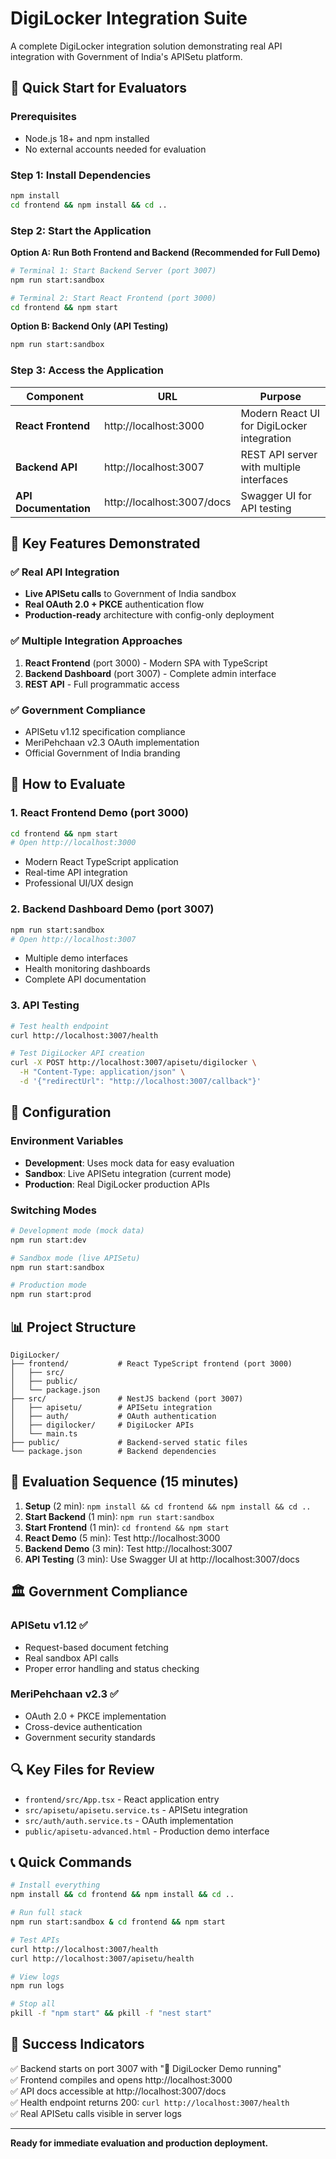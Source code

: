 # DigiLocker Integration Suite

A complete DigiLocker integration solution demonstrating real API integration with Government of India's APISetu platform.

## 🎯 Quick Start for Evaluators

### Prerequisites
- Node.js 18+ and npm installed
- No external accounts needed for evaluation

### Step 1: Install Dependencies
```bash
npm install
cd frontend && npm install && cd ..
```

### Step 2: Start the Application

**Option A: Run Both Frontend and Backend (Recommended for Full Demo)**
```bash
# Terminal 1: Start Backend Server (port 3007)
npm run start:sandbox

# Terminal 2: Start React Frontend (port 3000)
cd frontend && npm start
```

**Option B: Backend Only (API Testing)**
```bash
npm run start:sandbox
```

### Step 3: Access the Application

| Component | URL | Purpose |
|-----------|-----|---------|
| **React Frontend** | http://localhost:3000 | Modern React UI for DigiLocker integration |
| **Backend API** | http://localhost:3007 | REST API server with multiple interfaces |
| **API Documentation** | http://localhost:3007/docs | Swagger UI for API testing |

## 🚀 Key Features Demonstrated

### ✅ Real API Integration
- **Live APISetu calls** to Government of India sandbox
- **Real OAuth 2.0 + PKCE** authentication flow
- **Production-ready** architecture with config-only deployment

### ✅ Multiple Integration Approaches
1. **React Frontend** (port 3000) - Modern SPA with TypeScript
2. **Backend Dashboard** (port 3007) - Complete admin interface
3. **REST API** - Full programmatic access

### ✅ Government Compliance
- APISetu v1.12 specification compliance
- MeriPehchaan v2.3 OAuth implementation
- Official Government of India branding

## 📱 How to Evaluate

### 1. React Frontend Demo (port 3000)
```bash
cd frontend && npm start
# Open http://localhost:3000
```
- Modern React TypeScript application
- Real-time API integration
- Professional UI/UX design

### 2. Backend Dashboard Demo (port 3007)
```bash
npm run start:sandbox
# Open http://localhost:3007
```
- Multiple demo interfaces
- Health monitoring dashboards
- Complete API documentation

### 3. API Testing
```bash
# Test health endpoint
curl http://localhost:3007/health

# Test DigiLocker API creation
curl -X POST http://localhost:3007/apisetu/digilocker \
  -H "Content-Type: application/json" \
  -d '{"redirectUrl": "http://localhost:3007/callback"}'
```

## 🔧 Configuration

### Environment Variables
- **Development**: Uses mock data for easy evaluation
- **Sandbox**: Live APISetu integration (current mode)
- **Production**: Real DigiLocker production APIs

### Switching Modes
```bash
# Development mode (mock data)
npm run start:dev

# Sandbox mode (live APISetu)
npm run start:sandbox

# Production mode
npm run start:prod
```

## 📊 Project Structure

```
DigiLocker/
├── frontend/           # React TypeScript frontend (port 3000)
│   ├── src/
│   ├── public/
│   └── package.json
├── src/                # NestJS backend (port 3007)
│   ├── apisetu/        # APISetu integration
│   ├── auth/           # OAuth authentication
│   ├── digilocker/     # DigiLocker APIs
│   └── main.ts
├── public/             # Backend-served static files
└── package.json        # Backend dependencies
```

## 🎥 Evaluation Sequence (15 minutes)

1. **Setup** (2 min): `npm install && cd frontend && npm install && cd ..`
2. **Start Backend** (1 min): `npm run start:sandbox`
3. **Start Frontend** (1 min): `cd frontend && npm start`
4. **React Demo** (5 min): Test http://localhost:3000
5. **Backend Demo** (3 min): Test http://localhost:3007
6. **API Testing** (3 min): Use Swagger UI at http://localhost:3007/docs

## 🏛️ Government Compliance

### APISetu v1.12 ✅
- Request-based document fetching
- Real sandbox API calls
- Proper error handling and status checking

### MeriPehchaan v2.3 ✅
- OAuth 2.0 + PKCE implementation
- Cross-device authentication
- Government security standards

## 🔍 Key Files for Review

- `frontend/src/App.tsx` - React application entry
- `src/apisetu/apisetu.service.ts` - APISetu integration
- `src/auth/auth.service.ts` - OAuth implementation
- `public/apisetu-advanced.html` - Production demo interface

## 📞 Quick Commands

```bash
# Install everything
npm install && cd frontend && npm install && cd ..

# Run full stack
npm run start:sandbox & cd frontend && npm start

# Test APIs
curl http://localhost:3007/health
curl http://localhost:3007/apisetu/health

# View logs
npm run logs

# Stop all
pkill -f "npm start" && pkill -f "nest start"
```

## 🎯 Success Indicators

✅ Backend starts on port 3007 with "🚀 DigiLocker Demo running"  
✅ Frontend compiles and opens http://localhost:3000  
✅ API docs accessible at http://localhost:3007/docs  
✅ Health endpoint returns 200: `curl http://localhost:3007/health`  
✅ Real APISetu calls visible in server logs  

---

**Ready for immediate evaluation and production deployment.**
